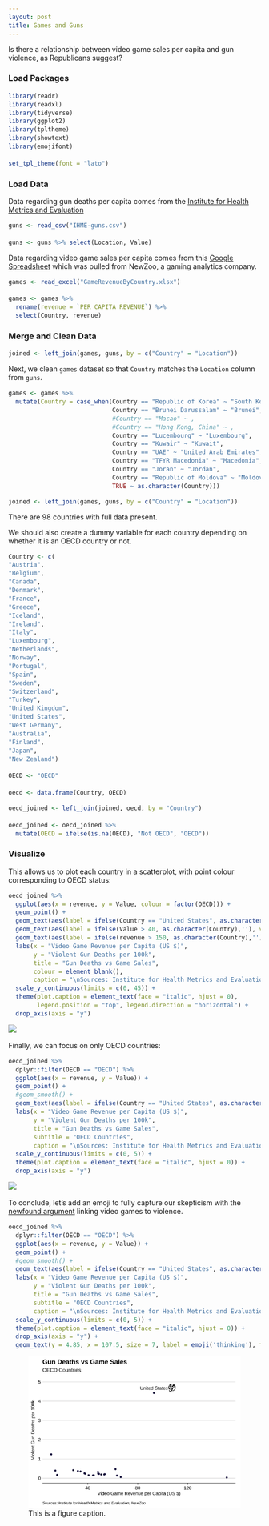 ```yaml
---
layout: post
title: Games and Guns
---
```


Is there a relationship between video game sales per capita and gun violence, as Republicans suggest? 

### Load Packages

``` r
library(readr)
library(readxl)
library(tidyverse)
library(ggplot2)
library(tpltheme)
library(showtext)
library(emojifont)

set_tpl_theme(font = "lato")
```

### Load Data

Data regarding gun deaths per capita comes from the [Institute for
Health Metrics and
Evaluation](https://vizhub.healthdata.org/gbd-compare/)

``` r
guns <- read_csv("IHME-guns.csv")

guns <- guns %>% select(Location, Value)
```

Data regarding video game sales per capita comes from this [Google
Spreadsheet](https://docs.google.com/spreadsheets/d/1n7VPylBiHov7gWwM4F070m5JZsB7fGOMMQsoAOIh5RA/edit?usp=sharing)
which was pulled from NewZoo, a gaming analytics company.

``` r
games <- read_excel("GameRevenueByCountry.xlsx")

games <- games %>% 
  rename(revenue = `PER CAPITA REVENUE`) %>% 
  select(Country, revenue)
```

### Merge and Clean Data

``` r
joined <- left_join(games, guns, by = c("Country" = "Location"))
```

Next, we clean `games` dataset so that `Country` matches the `Location`
column from `guns`.

``` r
games <- games %>% 
  mutate(Country = case_when(Country == "Republic of Korea" ~ "South Korea",
                             Country == "Brunei Darussalam" ~ "Brunei",
                             #Country == "Macao" ~ ,
                             #Country == "Hong Kong, China" ~ ,
                             Country == "Lucembourg" ~ "Luxembourg",
                             Country == "Kuwair" ~ "Kuwait",
                             Country == "UAE" ~ "United Arab Emirates",
                             Country == "TFYR Macedonia" ~ "Macedonia",
                             Country == "Joran" ~ "Jordan",
                             Country == "Republic of Moldova" ~ "Moldova",
                             TRUE ~ as.character(Country)))
```

``` r
joined <- left_join(games, guns, by = c("Country" = "Location"))
```

There are 98 countries with full data present.

We should also create a dummy variable for each country depending on
whether it is an OECD country or not.

``` r
Country <- c(
"Austria",
"Belgium",
"Canada",
"Denmark",
"France",
"Greece",
"Iceland",
"Ireland",
"Italy",
"Luxembourg",
"Netherlands",
"Norway",
"Portugal",
"Spain",
"Sweden",
"Switzerland",
"Turkey",
"United Kingdom",
"United States",
"West Germany",
"Australia",
"Finland",
"Japan",
"New Zealand")

OECD <- "OECD"

oecd <- data.frame(Country, OECD)
```

``` r
oecd_joined <- left_join(joined, oecd, by = "Country")

oecd_joined <- oecd_joined %>% 
  mutate(OECD = ifelse(is.na(OECD), "Not OECD", "OECD"))
```

### Visualize

This allows us to plot each country in a scatterplot, with point colour
corresponding to OECD status:

``` r
oecd_joined %>% 
  ggplot(aes(x = revenue, y = Value, colour = factor(OECD))) +
  geom_point() +
  geom_text(aes(label = ifelse(Country == "United States", as.character(Country),''), vjust = -1), show.legend = FALSE) +
  geom_text(aes(label = ifelse(Value > 40, as.character(Country),''), vjust = -1), show.legend = FALSE) +
  geom_text(aes(label = ifelse(revenue > 150, as.character(Country),''), vjust = -1), show.legend = FALSE) +
  labs(x = "Video Game Revenue per Capita (US $)",
       y = "Violent Gun Deaths per 100k",
       title = "Gun Deaths vs Game Sales",
       colour = element_blank(),
       caption = "\nSources: Institute for Health Metrics and Evaluation, NewZoo") +
  scale_y_continuous(limits = c(0, 45)) +
  theme(plot.caption = element_text(face = "italic", hjust = 0), 
        legend.position = "top", legend.direction = "horizontal") +
  drop_axis(axis = "y")
```

![](_assets/images_outputs/games-and-guns/unnamed-chunk-9-1.png)<!-- -->

Finally, we can focus on only OECD countries:

``` r
oecd_joined %>% 
  dplyr::filter(OECD == "OECD") %>% 
  ggplot(aes(x = revenue, y = Value)) +
  geom_point() +
  #geom_smooth() +
  geom_text(aes(label = ifelse(Country == "United States", as.character(Country),''), vjust = -1)) +
  labs(x = "Video Game Revenue per Capita (US $)",
       y = "Violent Gun Deaths per 100k",
       title = "Gun Deaths vs Game Sales",
       subtitle = "OECD Countries",
       caption = "\nSources: Institute for Health Metrics and Evaluation, NewZoo") +
  scale_y_continuous(limits = c(0, 5)) +
  theme(plot.caption = element_text(face = "italic", hjust = 0)) +
  drop_axis(axis = "y")
```

![](_assets/images_outputs/games-and-guns/unnamed-chunk-10-1.png)<!-- -->

To conclude, let’s add an emoji to fully capture our skepticism with the
[newfound
argument](https://www.cnn.com/2019/08/05/politics/kevin-mccarthy-mass-shootings-video-games/index.html)
linking video games to violence.

``` r
oecd_joined %>% 
  dplyr::filter(OECD == "OECD") %>% 
  ggplot(aes(x = revenue, y = Value)) +
  geom_point() +
  #geom_smooth() +
  geom_text(aes(label = ifelse(Country == "United States", as.character(Country),''), vjust = -1)) +
  labs(x = "Video Game Revenue per Capita (US $)",
       y = "Violent Gun Deaths per 100k",
       title = "Gun Deaths vs Game Sales",
       subtitle = "OECD Countries",
       caption = "\nSources: Institute for Health Metrics and Evaluation, NewZoo") +
  scale_y_continuous(limits = c(0, 5)) +
  theme(plot.caption = element_text(face = "italic", hjust = 0)) +
  drop_axis(axis = "y") +
  geom_text(y = 4.85, x = 107.5, size = 7, label = emoji('thinking'), family = "EmojiOne")
```
<figure>
  <img src="outputs/games-and-guns/unnamed-chunk-11-1.png" alt="this is a placeholder image">
  <figcaption>This is a figure caption.</figcaption>
</figure>
